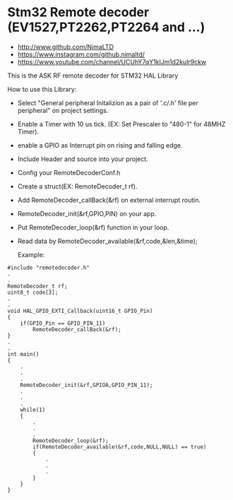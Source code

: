 # Stm32 Remote decoder (EV1527,PT2262,PT2264 and ...)

* http://www.github.com/NimaLTD   
* https://www.instagram.com/github.nimaltd/   
* https://www.youtube.com/channel/UCUhY7qY1klJm1d2kulr9ckw   

This is the ASK RF remote decoder for STM32 HAL Library  

How to use this Library:
* Select "General peripheral Initalizion as a pair of '.c/.h' file per peripheral" on project settings.   
* Enable a Timer with 10 us tick. (EX: Set Prescaler to "480-1" for 48MHZ Timer).  
* enable a GPIO as Interrupt pin on rising and falling edge.
* Include Header and source into your project.   
* Config your RemoteDecoderConf.h
* Create a struct(EX: RemoteDecoder_t rf).
* Add RemoteDecoder_callBack(&rf) on external interrupt routin.
* RemoteDecoder_init(&rf,GPIO,PIN) on your app.
* Put RemoteDecoder_loop(&rf) function in your loop.
* Read data by RemoteDecoder_available(&rf,code,&len,&time);

  Example:

```
#include "remotedecoder.h"
.
.
RemoteDecoder_t	rf;
uint8_t	code[3];
.
.
void HAL_GPIO_EXTI_Callback(uint16_t GPIO_Pin)
{
	if(GPIO_Pin == GPIO_PIN_11)
		RemoteDecoder_callBack(&rf);  
}
.
.
int main()
{
	.
	.
	.
	RemoteDecoder_init(&rf,GPIOA,GPIO_PIN_11);
	.
	.
	.
	while(1)
	{
		.
		.
		.
		RemoteDecoder_loop(&rf);
		if(RemoteDecoder_available(&rf,code,NULL,NULL) == true)
		{
			.
			.
			.		
		}	
	}
}
```
